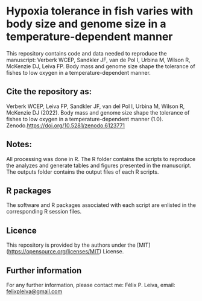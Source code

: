 # Hypoxia tolerance in fish varies with body size and genome size in a temperature-dependent manner
 
This repository contains code and data needed to reproduce the manuscript: Verberk WCEP, Sandkler JF, van de Pol I, Urbina M, Wilson R, McKenzie DJ, Leiva FP. Body mass and genome size shape the tolerance of fishes to low oxygen in a temperature-dependent manner.

## Cite the repository as:

Verberk WCEP, Leiva FP, Sandkler JF, van del Pol I, Urbina M, Wilson R, McKenzie DJ (2022). Body mass and genome size shape the tolerance of fishes to low oxygen in a temperature-dependent manner (1.0). Zenodo.https://doi.org/10.5281/zenodo.6123771

 

## Notes:
All processing was done in R. The R folder contains the scripts to reproduce the analyzes and generate tables and figures presented in the manuscript. The outputs folder contains the output files of each R scripts.   

## R packages
The software and R packages associated with each script are enlisted in the corresponding R session files.

## Licence
This repository is provided by the authors under the [MIT] (https://opensource.org/licenses/MIT) License.

## Further information
For any further information, please contact me: Félix P. Leiva, email: felixpleiva@gmail.com
